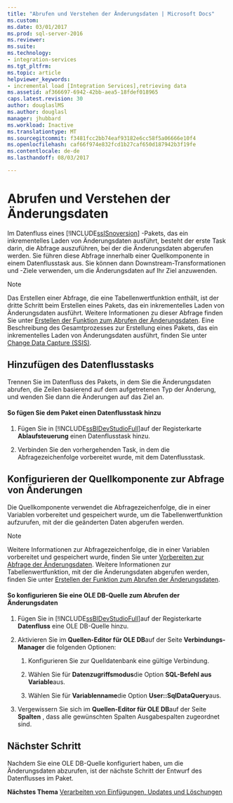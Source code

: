 ```yaml
---
title: "Abrufen und Verstehen der Änderungsdaten | Microsoft Docs"
ms.custom: 
ms.date: 03/01/2017
ms.prod: sql-server-2016
ms.reviewer: 
ms.suite: 
ms.technology:
- integration-services
ms.tgt_pltfrm: 
ms.topic: article
helpviewer_keywords:
- incremental load [Integration Services],retrieving data
ms.assetid: af366697-6942-42bb-aea5-18fdef018965
caps.latest.revision: 30
author: douglaslMS
ms.author: douglasl
manager: jhubbard
ms.workload: Inactive
ms.translationtype: MT
ms.sourcegitcommit: f3481fcc2bb74eaf93182e6cc58f5a06666e10f4
ms.openlocfilehash: caf66f974e832fcd1b27caf650d187942b3f19fe
ms.contentlocale: de-de
ms.lasthandoff: 08/03/2017

---
```

# <a name="retrieve-and-understand-the-change-data"></a>Abrufen und Verstehen der Änderungsdaten
  Im Datenfluss eines [!INCLUDE[ssISnoversion](../../includes/ssisnoversion-md.md)] -Pakets, das ein inkrementelles Laden von Änderungsdaten ausführt, besteht der erste Task darin, die Abfrage auszuführen, bei der die Änderungsdaten abgerufen werden. Sie führen diese Abfrage innerhalb einer Quellkomponente in einem Datenflusstask aus. Sie können dann Downstream-Transformationen und -Ziele verwenden, um die Änderungsdaten auf Ihr Ziel anzuwenden.  
  
> [!NOTE]  
>  Das Erstellen einer Abfrage, die eine Tabellenwertfunktion enthält, ist der dritte Schritt beim Erstellen eines Pakets, das ein inkrementelles Laden von Änderungsdaten ausführt. Weitere Informationen zu dieser Abfrage finden Sie unter [Erstellen der Funktion zum Abrufen der Änderungsdaten](../../integration-services/change-data-capture/create-the-function-to-retrieve-the-change-data.md). Eine Beschreibung des Gesamtprozesses zur Erstellung eines Pakets, das ein inkrementelles Laden von Änderungsdaten ausführt, finden Sie unter [Change Data Capture &#40;SSIS&#41;](../../integration-services/change-data-capture/change-data-capture-ssis.md).  
  
## <a name="adding-the-data-flow-task"></a>Hinzufügen des Datenflusstasks  
 Trennen Sie im Datenfluss des Pakets, in dem Sie die Änderungsdaten abrufen, die Zeilen basierend auf dem aufgetretenen Typ der Änderung, und wenden Sie dann die Änderungen auf das Ziel an.  
  
#### <a name="to-add-a-data-flow-task-to-the-package"></a>So fügen Sie dem Paket einen Datenflusstask hinzu  
  
1.  Fügen Sie in [!INCLUDE[ssBIDevStudioFull](../../includes/ssbidevstudiofull-md.md)]auf der Registerkarte **Ablaufsteuerung** einen Datenflusstask hinzu.  
  
2.  Verbinden Sie den vorhergehenden Task, in dem die Abfragezeichenfolge vorbereitet wurde, mit dem Datenflusstask.  
  
## <a name="configuring-the-source-component-to-query-for-changes"></a>Konfigurieren der Quellkomponente zur Abfrage von Änderungen  
 Die Quellkomponente verwendet die Abfragezeichenfolge, die in einer Variablen vorbereitet und gespeichert wurde, um die Tabellenwertfunktion aufzurufen, mit der die geänderten Daten abgerufen werden.  
  
> [!NOTE]  
>  Weitere Informationen zur Abfragezeichenfolge, die in einer Variablen vorbereitet und gespeichert wurde, finden Sie unter [Vorbereiten zur Abfrage der Änderungsdaten](../../integration-services/change-data-capture/prepare-to-query-for-the-change-data.md). Weitere Informationen zur Tabellenwertfunktion, mit der die Änderungsdaten abgerufen werden, finden Sie unter [Erstellen der Funktion zum Abrufen der Änderungsdaten](../../integration-services/change-data-capture/create-the-function-to-retrieve-the-change-data.md).  
  
#### <a name="to-configure-an-ole-db-source-to-retrieve-the-change-data"></a>So konfigurieren Sie eine OLE DB-Quelle zum Abrufen der Änderungsdaten  
  
1.  Fügen Sie in [!INCLUDE[ssBIDevStudioFull](../../includes/ssbidevstudiofull-md.md)]auf der Registerkarte **Datenfluss** eine OLE DB-Quelle hinzu.  
  
2.  Aktivieren Sie im **Quellen-Editor für OLE DB**auf der Seite **Verbindungs-Manager** die folgenden Optionen:  
  
    1.  Konfigurieren Sie zur Quelldatenbank eine gültige Verbindung.  
  
    2.  Wählen Sie für **Datenzugriffsmodus**die Option **SQL-Befehl aus Variable**aus.  
  
    3.  Wählen Sie für **Variablenname**die Option **User::SqlDataQuery**aus.  
  
3.  Vergewissern Sie sich im **Quellen-Editor für OLE DB**auf der Seite **Spalten** , dass alle gewünschten Spalten Ausgabespalten zugeordnet sind.  
  
## <a name="next-step"></a>Nächster Schritt  
 Nachdem Sie eine OLE DB-Quelle konfiguriert haben, um die Änderungsdaten abzurufen, ist der nächste Schritt der Entwurf des Datenflusses im Paket.  
  
 **Nächstes Thema** [Verarbeiten von Einfügungen, Updates und Löschungen](../../integration-services/change-data-capture/process-inserts-updates-and-deletes.md)  
  
  


